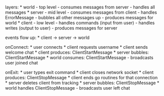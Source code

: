 layers:
    * world
        - top level
        - consumes messages from server
            - handles all messages
    * server
        - mid level
        - consumes messages from client
            - handles ErrorMessage
            - bubbles all other messages up
        - produces messages for world
    * client
        - low level
        - handles commands (input from user)
        - handles writes   (output to user)
        - produces messages for server

events flow up:
    * client -> server -> world

onConnect:
    * user connects
    * client requests username
    * client sends welcome chat
    * client produces:  ClientStartMessage
    * server bubbles:   ClientStartMessage
    * world  consumes:  ClientStartMessage
        - broadcasts user joined chat

onExit:
    * user types exit command
    * client closes network socket
    * client produces: ClientStopMessage
    * client ends go routines for that connection
    * server deletes client from tracking
    * server bubbles: ClientStopMessage
    * world handles ClientStopMessage
        - broadcasts user left chat
    
    